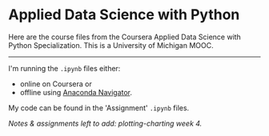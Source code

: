 # Applied Data Science with Python

Here are the course files from the Coursera Applied Data Science with Python Specialization. This is a University of Michigan MOOC.

---

I'm running the `.ipynb` files either:
* online on Coursera or
* offline using [Anaconda Navigator](https://docs.anaconda.com/anaconda/navigator/).

My code can be found in the 'Assignment' `.ipynb` files.

_Notes & assignments left to add: plotting-charting week 4._
